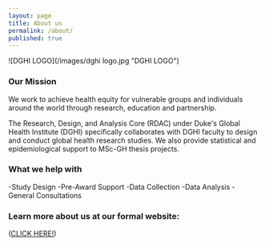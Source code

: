 ```yaml
---
layout: page
title: About us
permalink: /about/
published: true
---
```


![DGHI LOGO](/images/dghi logo.jpg "DGHI LOGO")

### Our Mission

We work to achieve health equity for vulnerable groups and individuals around the world through research, education and partnership. 

The Research, Design, and Analysis Core (RDAC) under Duke's Global Health Institute (DGHI) specifically collaborates with DGHI faculty to design and conduct global health research studies. We also provide statistical and epidemiological support to MSc-GH thesis projects. 

### What we help with

-Study Design
-Pre-Award Support
-Data Collection
-Data Analysis
-General Consultations

### Learn more about us at our formal website:
([CLICK HERE!](https://sites.globalhealth.duke.edu/rdac/))

